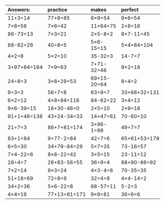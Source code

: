 | Answers: | practice | makes | perfect | ! |
| :--- | :--- | :--- | :--- | :--- |
| 11+3=14 | 77+8=85 | 6×9=54 | 9×6=54 | 70-57=13 | 
| 7×8=56 | 7×6=42 | 11+64=75 | 2×8=16 | 75+1=76 | 
| 86-73=13 | 7×3=21 | 2×5-8=2 | 8×7-11=45 | 9×4=36 | 
| 88-62=26 | 40÷8=5 | 5×6-15=15 | 5×4+84=104 | 27+23=50 | 
| 4×2=8 | 5×2=10 | 35-32=3 | 14-7=7 | 30-14=16 | 
| 3+97+64=164 | 7×9=63 | 7+71-32=46 | 9×2=18 | 54+7=61 | 
| 24÷8=3 | 3×8+29=53 | 69+15-20=64 | 8÷4=2 | 24÷6=4 | 
| 9÷3=3 | 56÷7=8 | 63÷9=7 | 33+66+32=131 | 72÷9=8 | 
| 6×2=12 | 4×8+84=116 | 84-62=22 | 3×4=12 | 2×4=8 | 
| 9×6-39=15 | 16+30-46=0 | 2×5=10 | 2×9=18 | 49-20=29 | 
| 91+1+46=138 | 43+24-34=33 | 14+47=61 | 70-60=10 | 3×3=9 | 
| 21÷7=3 | 86+7+81=174 | 3+96-1=98 | 49÷7=7 | 11+28=39 | 
| 83+1=84 | 9+77-2=84 | 42÷7=6 | 65+61+53=179 | 59+17+78=154 | 
| 6×5=30 | 34+79-84=29 | 5×7=35 | 73-16=57 | 11+24=35 | 
| 7×4-22=6 | 8×8-22=42 | 3×5=15 | 23-11=12 | 4×9-34=2 | 
| 28÷4=7 | 28+83-56=55 | 36÷9=4 | 88+90-86=92 | 15+15+76=106 | 
| 7×2=14 | 8×3=24 | 4×3-4=8 | 70-35=35 | 3×6=18 | 
| 51+18=69 | 72÷8=9 | 32÷4=8 | 4×4-14=2 | 25-6=19 | 
| 34+2=36 | 5×6-22=8 | 68-57=11 | 5-2=3 | 59+3-35=27 | 
| 4×4=16 | 77+13+81=171 | 9×9=81 | 36÷6=6 | 1+74=75 | 
